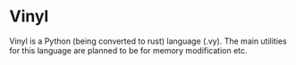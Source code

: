 # Vinyl
Vinyl is a Python (being converted to rust) language (.vy). The main utilities for this language are planned to be for memory modification etc.

